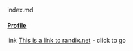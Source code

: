 index.md

#### [Profile](profile.md)


link [This is a link to randix.net](https://randix.net) - click to go


